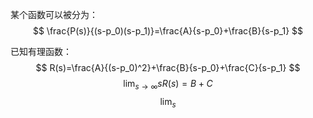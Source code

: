 某个函数可以被分为：
$$
\frac{P(s)}{(s-p_0)(s-p_1)}=\frac{A}{s-p_0}+\frac{B}{s-p_1}
$$

已知有理函数：
$$
R(s)=\frac{A}{(s-p_0)^2}+\frac{B}{s-p_0}+\frac{C}{s-p_1}
$$
$$
\lim_{s\rightarrow \infty}sR(s)=B+C
$$
$$
\lim_{s}
$$

